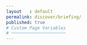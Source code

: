 ```yaml
---
layout   : default
permalink: discover/briefing/
published: true
# Custom Page Variables
# ─────────────────────
---
```

